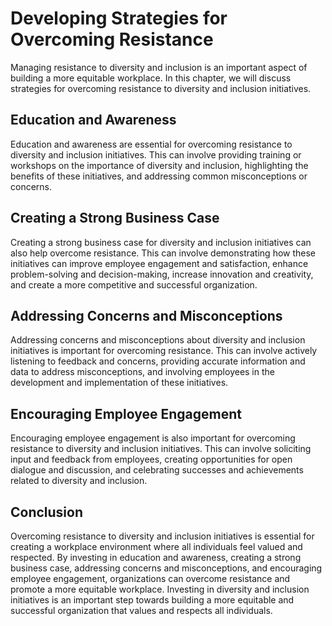 Developing Strategies for Overcoming Resistance
==========================================================================================================

Managing resistance to diversity and inclusion is an important aspect of building a more equitable workplace. In this chapter, we will discuss strategies for overcoming resistance to diversity and inclusion initiatives.

Education and Awareness
-----------------------

Education and awareness are essential for overcoming resistance to diversity and inclusion initiatives. This can involve providing training or workshops on the importance of diversity and inclusion, highlighting the benefits of these initiatives, and addressing common misconceptions or concerns.

Creating a Strong Business Case
-------------------------------

Creating a strong business case for diversity and inclusion initiatives can also help overcome resistance. This can involve demonstrating how these initiatives can improve employee engagement and satisfaction, enhance problem-solving and decision-making, increase innovation and creativity, and create a more competitive and successful organization.

Addressing Concerns and Misconceptions
--------------------------------------

Addressing concerns and misconceptions about diversity and inclusion initiatives is important for overcoming resistance. This can involve actively listening to feedback and concerns, providing accurate information and data to address misconceptions, and involving employees in the development and implementation of these initiatives.

Encouraging Employee Engagement
-------------------------------

Encouraging employee engagement is also important for overcoming resistance to diversity and inclusion initiatives. This can involve soliciting input and feedback from employees, creating opportunities for open dialogue and discussion, and celebrating successes and achievements related to diversity and inclusion.

Conclusion
----------

Overcoming resistance to diversity and inclusion initiatives is essential for creating a workplace environment where all individuals feel valued and respected. By investing in education and awareness, creating a strong business case, addressing concerns and misconceptions, and encouraging employee engagement, organizations can overcome resistance and promote a more equitable workplace. Investing in diversity and inclusion initiatives is an important step towards building a more equitable and successful organization that values and respects all individuals.

